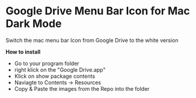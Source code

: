 Google Drive Menu Bar Icon for Mac Dark Mode
============================================

Switch the mac menu bar Icon from Google Drive to the white version

**How to install**
- Go to your program folder
- right klick on the "Google Drive.app"
- Klick on show package contents
- Naviagte to Contents -> Resources
- Copy & Paste the images from the Repo into the folder